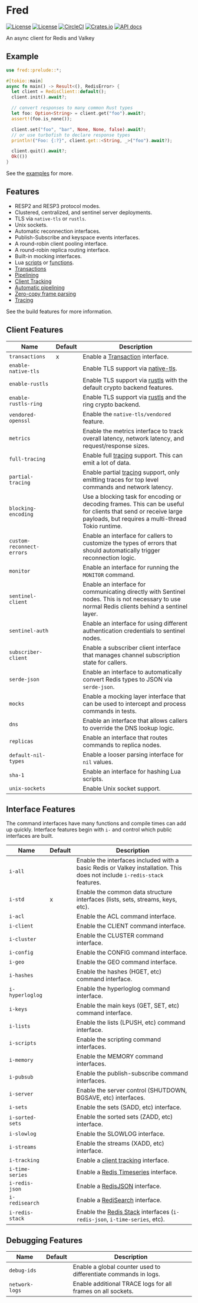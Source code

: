 Fred
====

[![License](https://img.shields.io/badge/license-MIT-blue.svg)](https://opensource.org/licenses/MIT)
[![License](https://img.shields.io/badge/License-Apache%202.0-blue.svg)](https://opensource.org/licenses/Apache-2.0)
[![CircleCI](https://circleci.com/gh/aembke/fred.rs/tree/main.svg?style=svg)](https://circleci.com/gh/aembke/fred.rs/tree/main)
[![Crates.io](https://img.shields.io/crates/v/fred.svg)](https://crates.io/crates/fred)
[![API docs](https://docs.rs/fred/badge.svg)](https://docs.rs/fred)

An async client for Redis and Valkey

## Example

```rust
use fred::prelude::*;

#[tokio::main]
async fn main() -> Result<(), RedisError> {
  let client = RedisClient::default();
  client.init().await?;

  // convert responses to many common Rust types
  let foo: Option<String> = client.get("foo").await?;
  assert!(foo.is_none());

  client.set("foo", "bar", None, None, false).await?;
  // or use turbofish to declare response types
  println!("Foo: {:?}", client.get::<String, _>("foo").await?);

  client.quit().await?;
  Ok(())
}
```

See the [examples](https://github.com/aembke/fred.rs/tree/main/examples) for more.

## Features

* RESP2 and RESP3 protocol modes.
* Clustered, centralized, and sentinel server deployments.
* TLS via `native-tls` or `rustls`.
* Unix sockets.
* Automatic reconnection interfaces.
* Publish-Subscribe and keyspace events interfaces.
* A round-robin client pooling interface.
* A round-robin replica routing interface.
* Built-in mocking interfaces.
* Lua [scripts](https://redis.io/docs/interact/programmability/eval-intro/)
  or [functions](https://redis.io/docs/interact/programmability/functions-intro/).
* [Transactions](https://redis.io/docs/interact/transactions/)
* [Pipelining](https://redis.io/topics/pipelining)
* [Client Tracking](https://redis.io/docs/manual/client-side-caching/)
* [Automatic pipelining](bin/benchmark/README.md)
* [Zero-copy frame parsing](https://github.com/aembke/redis-protocol.rs)
* [Tracing](https://github.com/tokio-rs/tracing)

See the build features for more information.

## Client Features

| Name                      | Default | Description                                                                                                                                                         |
|---------------------------|---------|---------------------------------------------------------------------------------------------------------------------------------------------------------------------|
| `transactions`            | x       | Enable a [Transaction](https://redis.io/docs/interact/transactions/) interface.                                                                                     |
| `enable-native-tls`       |         | Enable TLS support via [native-tls](https://crates.io/crates/native-tls).                                                                                           |
| `enable-rustls`           |         | Enable TLS support via [rustls](https://crates.io/crates/rustls) with the default crypto backend features.                                                          |
| `enable-rustls-ring`      |         | Enable TLS support via [rustls](https://crates.io/crates/rustls) and the ring crypto backend.                                                                       |
| `vendored-openssl`        |         | Enable the `native-tls/vendored` feature.                                                                                                                           |
| `metrics`                 |         | Enable the metrics interface to track overall latency, network latency, and request/response sizes.                                                                 |
| `full-tracing`            |         | Enable full [tracing](./src/trace/README.md) support. This can emit a lot of data.                                                                                  |
| `partial-tracing`         |         | Enable partial [tracing](./src/trace/README.md) support, only emitting traces for top level commands and network latency.                                           |
| `blocking-encoding`       |         | Use a blocking task for encoding or decoding frames. This can be useful for clients that send or receive large payloads, but requires a multi-thread Tokio runtime. |
| `custom-reconnect-errors` |         | Enable an interface for callers to customize the types of errors that should automatically trigger reconnection logic.                                              |
| `monitor`                 |         | Enable an interface for running the `MONITOR` command.                                                                                                              |
| `sentinel-client`         |         | Enable an interface for communicating directly with Sentinel nodes. This is not necessary to use normal Redis clients behind a sentinel layer.                      |
| `sentinel-auth`           |         | Enable an interface for using different authentication credentials to sentinel nodes.                                                                               |
| `subscriber-client`       |         | Enable a subscriber client interface that manages channel subscription state for callers.                                                                           |
| `serde-json`              |         | Enable an interface to automatically convert Redis types to JSON via `serde-json`.                                                                                  |
| `mocks`                   |         | Enable a mocking layer interface that can be used to intercept and process commands in tests.                                                                       |
| `dns`                     |         | Enable an interface that allows callers to override the DNS lookup logic.                                                                                           |
| `replicas`                |         | Enable an interface that routes commands to replica nodes.                                                                                                          |
| `default-nil-types`       |         | Enable a looser parsing interface for `nil` values.                                                                                                                 |
| `sha-1`                   |         | Enable an interface for hashing Lua scripts.                                                                                                                        |
| `unix-sockets`            |         | Enable Unix socket support.                                                                                                                                         |

## Interface Features

The command interfaces have many functions and compile times can add up quickly. Interface features
begin with `i-` and control which public interfaces are built.

| Name            | Default | Description                                                                                                               |
|-----------------|---------|---------------------------------------------------------------------------------------------------------------------------|
| `i-all`         |         | Enable the interfaces included with a basic Redis or Valkey installation. This does not include `i-redis-stack` features. |
| `i-std`         | x       | Enable the common data structure interfaces (lists, sets, streams, keys, etc).                                            |
| `i-acl`         |         | Enable the ACL command interface.                                                                                         |
| `i-client`      |         | Enable the CLIENT command interface.                                                                                      |
| `i-cluster`     |         | Enable the CLUSTER command interface.                                                                                     |
| `i-config`      |         | Enable the CONFIG command interface.                                                                                      |
| `i-geo`         |         | Enable the GEO command interface.                                                                                         |
| `i-hashes`      |         | Enable the hashes (HGET, etc) command interface.                                                                          |
| `i-hyperloglog` |         | Enable the hyperloglog command interface.                                                                                 |
| `i-keys`        |         | Enable the main keys (GET, SET, etc) command interface.                                                                   |
| `i-lists`       |         | Enable the lists (LPUSH, etc) command interface.                                                                          |
| `i-scripts`     |         | Enable the scripting command interfaces.                                                                                  |
| `i-memory`      |         | Enable the MEMORY command interfaces.                                                                                     |
| `i-pubsub`      |         | Enable the publish-subscribe command interfaces.                                                                          |
| `i-server`      |         | Enable the server control (SHUTDOWN, BGSAVE, etc) interfaces.                                                             |
| `i-sets`        |         | Enable the sets (SADD, etc) interface.                                                                                    |
| `i-sorted-sets` |         | Enable the sorted sets (ZADD, etc) interface.                                                                             |
| `i-slowlog`     |         | Enable the SLOWLOG interface.                                                                                             |
| `i-streams`     |         | Enable the streams (XADD, etc) interface.                                                                                 |
| `i-tracking`    |         | Enable a [client tracking](https://redis.io/docs/manual/client-side-caching/) interface.                                  |
| `i-time-series` |         | Enable a [Redis Timeseries](https://redis.io/docs/data-types/timeseries/)  interface.                                     |
| `i-redis-json`  |         | Enable a [RedisJSON](https://github.com/RedisJSON/RedisJSON) interface.                                                   |
| `i-redisearch`  |         | Enable a [RediSearch](https://github.com/RediSearch/RediSearch) interface.                                                |
| `i-redis-stack` |         | Enable the [Redis Stack](https://github.com/redis-stack) interfaces (`i-redis-json`, `i-time-series`, etc).               |

## Debugging Features

| Name           | Default | Description                                                     |
|----------------|---------|-----------------------------------------------------------------|
| `debug-ids`    |         | Enable a global counter used to differentiate commands in logs. |
| `network-logs` |         | Enable additional TRACE logs for all frames on all sockets.     |
